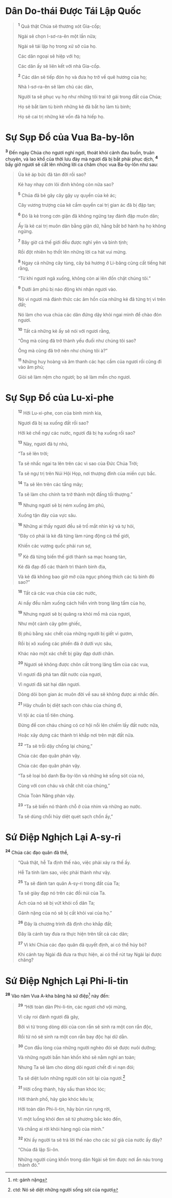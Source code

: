 # Dân Do-thái Ðược Tái Lập Quốc

> <sup><b>1</b></sup> Quả thật Chúa sẽ thương xót Gia-cốp;
> 
> Ngài sẽ chọn I-sơ-ra-ên một lần nữa;
> 
> Ngài sẽ tái lập họ trong xứ sở của họ.
> 
> Các dân ngoại sẽ hiệp với họ;
> 
> Các dân ấy sẽ liên kết với nhà Gia-cốp.
> 
> <sup><b>2</b></sup> Các dân sẽ tiếp đón họ và đưa họ trở về quê hương của họ;
> 
> Nhà I-sơ-ra-ên sẽ làm chủ các dân,
> 
> Người ta sẽ phục vụ họ như những tôi trai tớ gái trong đất của Chúa;
> 
> Họ sẽ bắt làm tù binh những kẻ đã bắt họ làm tù binh;
> 
> Họ sẽ cai trị những kẻ vốn đã hà hiếp họ.
>

# Sự Sụp Ðổ của Vua Ba-by-lôn
<sup><b>3</b></sup> Ðến ngày Chúa cho ngươi nghỉ ngơi, thoát khỏi cảnh đau buồn, truân chuyên, và lao khổ của thời lưu đày mà ngươi đã bị bắt phải phục dịch, <sup><b>4</b></sup> bấy giờ ngươi sẽ cất lên những lời ca châm chọc vua Ba-by-lôn như sau:


> Ủa kẻ áp bức đã tàn đời rồi sao?
> 
> Kẻ hay nhạy cơn lôi đình không còn nữa sao?
> 
> <sup><b>5</b></sup> Chúa đã bẻ gãy cây gậy uy quyền của kẻ ác;
> 
> Cây vương trượng của kẻ cầm quyền cai trị gian ác đã bị đập tan;
> 
> <sup><b>6</b></sup> Ðó là kẻ trong cơn giận đã không ngừng tay đánh đập muôn dân;
> 
> Ấy là kẻ cai trị muôn dân bằng giận dữ, hằng bắt bớ hành hạ họ không ngừng.
> 
> <sup><b>7</b></sup> Bây giờ cả thế giới đều được nghỉ yên và bình tịnh;
> 
> Rồi đột nhiên họ thốt lên những lời ca hát vui mừng.
> 
> <sup><b>8</b></sup> Ngay cả những cây tùng, cây bá hương ở Li-băng cũng cất tiếng hát rằng,
> 
> “Từ khi ngươi ngã xuống, không còn ai lên đốn chặt chúng tôi.”
>


> <sup><b>9</b></sup> Dưới âm phủ bị náo động khi nhận ngươi vào.
> 
> Nó vì ngươi mà đánh thức các âm hồn của những kẻ đã từng trị vì trên đất;
> 
> Nó làm cho vua chúa các dân đứng dậy khỏi ngai mình để chào đón ngươi.
> 
> <sup><b>10</b></sup> Tất cả những kẻ ấy sẽ nói với ngươi rằng,
> 
> “Ông mà cũng đã trở thành yếu đuối như chúng tôi sao?
> 
> Ông mà cũng đã trở nên như chúng tôi à?”
> 
> <sup><b>11</b></sup> Những huy hoàng và âm thanh các hạc cầm của ngươi rồi cũng đi vào âm phủ;
> 
> Giòi sẽ làm nệm cho ngươi; bọ sẽ làm mền cho ngươi.
>

# Sự Sụp Ðổ của Lu-xi-phe

> <sup><b>12</b></sup> Hỡi Lu-xi-phe, con của bình minh kia,
> 
> Ngươi đã bị sa xuống đất rồi sao?
> 
> Hỡi kẻ chế ngự các nước, ngươi đã bị hạ xuống rồi sao?
> 
> <sup><b>13</b></sup> Này, ngươi đã tự nhủ,
> 
> “Ta sẽ lên trời;
> 
> Ta sẽ nhấc ngai ta lên trên các vì sao của Ðức Chúa Trời;
> 
> Ta sẽ ngự trị trên Núi Hội Họp, nơi thượng đỉnh của miền cực bắc.
> 
> <sup><b>14</b></sup> Ta sẽ lên trên các tầng mây;
> 
> Ta sẽ làm cho chính ta trở thành một đấng tối thượng.”
> 
> <sup><b>15</b></sup> Nhưng ngươi sẽ bị ném xuống âm phủ,
> 
> Xuống tận đáy của vực sâu.
>


> <sup><b>16</b></sup> Những ai thấy ngươi đều sẽ trố mắt nhìn kỹ và tự hỏi,
> 
> “Ðây có phải là kẻ đã từng làm rúng động cả thế giới,
> 
> Khiến các vương quốc phải run sợ,
> 
> <sup><b>17</b></sup> Kẻ đã từng biến thế giới thành sa mạc hoang tàn,
> 
> Kẻ đã đạp đổ các thành trì thành bình địa,
> 
> Và kẻ đã không bao giờ mở cửa ngục phóng thích các tù binh đó sao?”
>


> <sup><b>18</b></sup> Tất cả các vua chúa của các nước,
> 
> Ai nấy đều nằm xuống cách hiển vinh trong lăng tẩm của họ,
> 
> <sup><b>19</b></sup> Nhưng ngươi sẽ bị quăng ra khỏi mồ mả của ngươi,
> 
> Như một cành cây gớm ghiếc,
> 
> Bị phủ bằng xác chết của những người bị giết vì gươm,
> 
> Rồi bị xô xuống các phiến đá ở dưới vực sâu,
> 
> Khác nào một xác chết bị giày đạp dưới chân.
> 
> <sup><b>20</b></sup> Ngươi sẽ không được chôn cất trong lăng tẩm của các vua,
> 
> Vì ngươi đã phá tan đất nước của ngươi,
> 
> Vì ngươi đã sát hại dân ngươi.
>


> Dòng dõi bọn gian ác muôn đời về sau sẽ không được ai nhắc đến.
> 
> <sup><b>21</b></sup> Hãy chuẩn bị diệt sạch con cháu của chúng đi,
> 
> Vì tội ác của tổ tiên chúng.
> 
> Ðừng để con cháu chúng có cơ hội nổi lên chiếm lấy đất nước nữa,
> 
> Hoặc xây dựng các thành trì khắp nơi trên mặt đất nữa.
> 
> <sup><b>22</b></sup> “Ta sẽ trỗi dậy chống lại chúng,”
> 
> Chúa các đạo quân phán vậy.
> 
> Chúa các đạo quân phán vậy.
> 
> “Ta sẽ loại bỏ danh Ba-by-lôn và những kẻ sống sót của nó,
> 
> Cùng với con cháu và chắt chít của chúng,”
> 
> Chúa Toàn Năng phán vậy.
> 
> <sup><b>23</b></sup> “Ta sẽ biến nó thành chỗ ở của nhím và những ao nước.
> 
> Ta sẽ dùng chổi hủy diệt quét sạch chốn ấy,”
>

# Sứ Ðiệp Nghịch Lại A-sy-ri
<sup><b>24</b></sup> Chúa các đạo quân đã thề,


> “Quả thật, hễ Ta định thế nào, việc phải xảy ra thế ấy.
> 
> Hễ Ta tính làm sao, việc phải thành như vậy.
> 
> <sup><b>25</b></sup> Ta sẽ đánh tan quân A-sy-ri trong đất của Ta;
> 
> Ta sẽ giày đạp nó trên các đồi núi của Ta.
> 
> Ách của nó sẽ bị vứt khỏi cổ dân Ta;
> 
> Gánh nặng của nó sẽ bị cất khỏi vai của họ.”
>


> <sup><b>26</b></sup> Ðây là chương trình đã định cho khắp đất;
> 
> Ðây là cánh tay đưa ra thực hiện trên tất cả các dân;
> 
> <sup><b>27</b></sup> Vì khi Chúa các đạo quân đã quyết định, ai có thể hủy bỏ?
> 
> Khi cánh tay Ngài đã đưa ra thực hiện, ai có thể rút tay Ngài lại được chăng?
>

# Sứ Ðiệp Nghịch Lại Phi-li-tin
<sup><b>28</b></sup> Vào năm Vua A-kha băng hà sứ điệp[^1] này đến:


> <sup><b>29</b></sup> “Hỡi toàn dân Phi-li-tin, các ngươi chớ vội mừng,
> 
> Vì cây roi đánh ngươi đã gãy,
> 
> Bởi vì từ trong dòng dõi của con rắn sẽ sinh ra một con rắn độc,
> 
> Rồi từ nó sẽ sinh ra một con rắn bay độc hại dữ dằn.
>


> <sup><b>30</b></sup> Con đầu lòng của những người nghèo đói sẽ được nuôi dưỡng;
> 
> Và những người bần hàn khốn khó sẽ nằm nghỉ an toàn;
> 
> Nhưng Ta sẽ làm cho dòng dõi ngươi chết đi vì nạn đói;
> 
> Ta sẽ diệt luôn những người còn sót lại của ngươi.[^2]
>


> <sup><b>31</b></sup> Hỡi cổng thành, hãy sầu than khóc lóc;
> 
> Hỡi thành phố, hãy gào khóc kêu la;
> 
> Hỡi toàn dân Phi-li-tin, hãy bủn rủn rụng rời,
> 
> Vì một luồng khói đen sẽ từ phương bắc kéo đến,
> 
> Và chẳng ai rời khỏi hàng ngũ của mình.”
> 
> <sup><b>32</b></sup> Khi ấy người ta sẽ trả lời thế nào cho các sứ giả của nước ấy đây?
> 
> “Chúa đã lập Si-ôn.
> 
> Những người cùng khốn trong dân Ngài sẽ tìm được nơi ẩn náu trong thành đó.”
>

[^1]: nt: gánh nặng
[^2]: ctd: Nó sẽ diệt những người sống sót của ngươi
